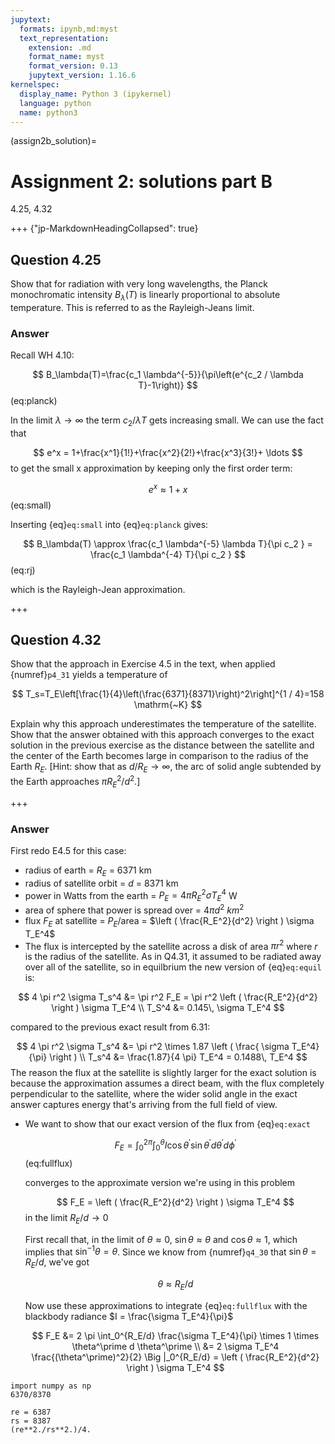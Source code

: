 ```yaml
---
jupytext:
  formats: ipynb,md:myst
  text_representation:
    extension: .md
    format_name: myst
    format_version: 0.13
    jupytext_version: 1.16.6
kernelspec:
  display_name: Python 3 (ipykernel)
  language: python
  name: python3
---
```


(assign2b_solution)=
# Assignment 2: solutions part B

 4.25,  4.32

+++ {"jp-MarkdownHeadingCollapsed": true}

## Question 4.25

Show that for radiation with very long wavelengths, the Planck monochromatic intensity $B_λ (T)$ is linearly proportional to absolute temperature. This is referred to as the Rayleigh-Jeans limit.

### Answer

Recall WH 4.10:

$$
B_\lambda(T)=\frac{c_1 \lambda^{-5}}{\pi\left(e^{c_2 / \lambda T}-1\right)}
$$ (eq:planck)

In the limit $\lambda \rightarrow \infty$ the term $c_2 / \lambda T$ gets increasing small.  We can use the fact that 

$$
e^x  = 1+\frac{x^1}{1!}+\frac{x^2}{2!}+\frac{x^3}{3!}+ \ldots
$$
to get the small x approximation by keeping only the first order term:

$$
e^x  \approx 1+ x
$$ (eq:small)

Inserting {eq}`eq:small` into {eq}`eq:planck` gives:

$$
B_\lambda(T) \approx \frac{c_1 \lambda^{-5} \lambda T}{\pi  c_2 } = \frac{c_1 \lambda^{-4} T}{\pi  c_2 } 
$$ (eq:rj)

which is the Rayleigh-Jean approximation.

+++

## Question 4.32

Show that the approach in Exercise 4.5 in the text, when applied {numref}`p4_31` yields a temperature of

$$
T_s=T_E\left[\frac{1}{4}\left(\frac{6371}{8371}\right)^2\right]^{1 / 4}=158 \mathrm{~K}
$$


Explain why this approach underestimates the temperature of the satellite. Show that the answer obtained with this approach converges to the exact solution in the previous exercise as the distance between the satellite and the center of the Earth becomes large in comparison to the radius of the Earth $R_E$. [Hint: show that as $d / R_E \rightarrow \infty$, the arc of solid angle subtended by the Earth approaches $\pi R_E^2 / d^2$.]

+++

### Answer

First redo E4.5 for this case:

- radius of earth = $R_E$ = 6371 km
- radius of satellite orbit = $d$ = 8371 km
- power in Watts from the earth = $P_E = 4\pi R_E^2 \sigma T_E^4$ W
- area of sphere that power is spread over = $4\pi d^2$ $km^2$
- flux $F_E$ at satellite = $P_E$/area = $\left ( \frac{R_E^2}{d^2} \right ) \sigma T_E^4$
- The flux is intercepted by the satellite across a disk of area $\pi r^2$ where $r$ is the radius
  of the satellite.  As in Q4.31, it assumed to be radiated away over all of the satellite, so in
  equilbrium the new version of {eq}`eq:equil` is:

$$
4 \pi r^2 \sigma T_s^4  &= \pi r^2 F_E = \pi r^2 \left ( \frac{R_E^2}{d^2}  \right ) \sigma T_E^4 \\
T_S^4 &= 0.145\, \sigma T_E^4 
$$

compared to the previous exact result from 6.31:

$$
4 \pi r^2 \sigma T_s^4  &= \pi r^2 \times 1.87 \left ( \frac{  \sigma T_E^4}{\pi} \right ) \\
 T_s^4  &=   \frac{1.87}{4 \pi} T_E^4 = 0.1488\,  T_E^4 
$$ 
The reason the flux at the satellite is slightly larger for the exact solution is because the approximation
assumes a direct beam, with the flux completely perpendicular to the satellite, where the wider solid angle
in the exact answer captures energy that's arriving from the full field of view.

- We want to show that our  exact version of the flux from {eq}`eq:exact`

  $$
  F_E = \int_0^{2 \pi} \int_0^\theta I \cos \theta^\prime \sin \theta^\prime d \theta^\prime d \phi^\prime
  $$ (eq:fullflux)

  converges to the approximate version we're using in this problem

  $$
  F_E = \left ( \frac{R_E^2}{d^2} \right ) \sigma T_E^4
  $$
  in the limit $R_E/d \rightarrow 0$

  First recall that, in the limit of $\theta \approx 0$,  $\sin \theta \approx \theta$ and $\cos \theta \approx 1$,
  which implies that $\sin^{-1} \theta = \theta$.  Since we know from
  {numref}`q4_30` that $\sin \theta = R_E/d$, we've got

  $$
  \theta \approx R_E/d
  $$

  Now use these approximations to integrate {eq}`eq:fullflux` with the blackbody radiance $I = \frac{\sigma T_E^4}{\pi}$

  $$
  F_E &= 2 \pi \int_0^{R_E/d} \frac{\sigma T_E^4}{\pi} \times 1 \times  \theta^\prime d \theta^\prime \\
      &= 2 \sigma T_E^4 \frac{(\theta^\prime)^2}{2} \Big |_0^{R_E/d} = \left ( \frac{R_E^2}{d^2} \right ) \sigma T_E^4
  $$ 

```{code-cell} ipython3
import numpy as np
6370/8370
```

```{code-cell} ipython3
re = 6387
rs = 8387
(re**2./rs**2.)/4.
```

```{code-cell} ipython3

```
